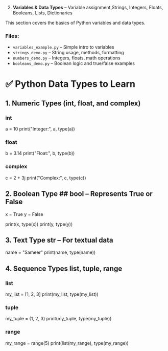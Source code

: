 2. **Variables & Data Types** – Variable assignment,Strings, Integers, Floats, Booleans, Lists, Dictionaries

This section covers the basics of Python variables and data types.

### Files:
- `variables_example.py` – Simple intro to variables
- `strings_demo.py` – String usage, methods, formatting
- `numbers_demo.py` – Integers, floats, math operations
- `booleans_demo.py` – Boolean logic and true/false examples



# ✅ Python Data Types to Learn

## 1. Numeric Types (int, float, and complex)

### int
a = 10
print("Integer:", a, type(a))

### float
b = 3.14
print("Float:", b, type(b))

### complex
c = 2 + 3j
print("Complex:", c, type(c))


## 2. Boolean Type  ## bool – Represents True or False
x = True
y = False

print(x, type(x))
print(y, type(y))

## 3. Text Type str – For textual data

name = "Sameer"
print(name, type(name))

## 4. Sequence Types list, tuple, range
### list
my_list = [1, 2, 3]
print(my_list, type(my_list))

### tuple
my_tuple = (1, 2, 3)
print(my_tuple, type(my_tuple))

### range
my_range = range(5)
print(list(my_range), type(my_range))
